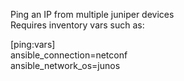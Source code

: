 Ping an IP from multiple juniper devices<br>
Requires inventory vars such as:

[ping:vars]<br>
ansible_connection=netconf<br>
ansible_network_os=junos<br>
